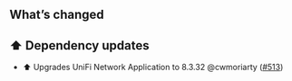 ## What’s changed

## ⬆️ Dependency updates

- ⬆️ Upgrades UniFi Network Application to 8.3.32 @cwmoriarty ([#513](https://github.com/hassio-addons/addon-unifi/pull/513))
